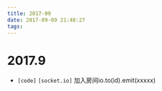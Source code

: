 ```yaml
---
title: 2017-09
date: 2017-09-09 21:48:27
tags:
---
```

# 2017.9

* `[code]` `[socket.io]` 加入房间io.to(id).emit(xxxxx)